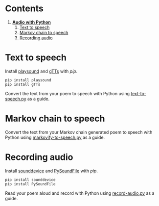 # Contents
1. [**Audio with Python**](#audio-with-python)
    1. [Text to speech](#text-to-speech)
    2. [Markov chain to speech](#markov-chain-to-speech)
    3. [Recording audio](#recording-audio)


# Text to speech
Install [playsound](https://pypi.org/project/playsound/)
and [gTTs](https://gtts.readthedocs.io/en/latest/)
with *pip*.
```
pip install playsound
pip install gTTs
```

Convert the text from your poem to speech with Python
using [text-to-speech.py](..\scripts\text-to-speech.py) as a guide.

# Markov chain to speech
Convert the text from your Markov chain generated poem to speech with Python
using [markovify-to-speech.py](..\scripts\markovify-to-speech.py) as a guide.

# Recording audio
Install [sounddevice](https://python-sounddevice.readthedocs.io/)
and [PySoundFile](https://pysoundfile.readthedocs.io/en/0.9.0/)
with *pip*.
```
pip install sounddevice
pip install PySoundFile
```

Read your poem aloud and record with Python
using [record-audio.py](..\scripts\record-audio.py) as a guide.
